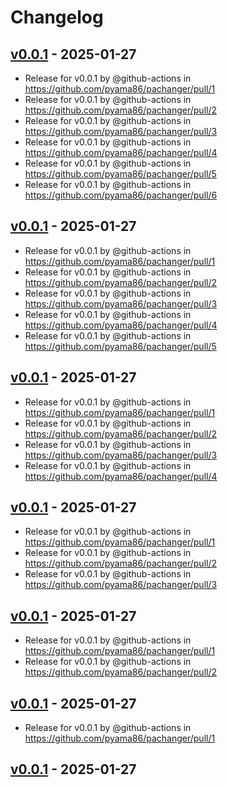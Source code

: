 # Changelog

## [v0.0.1](https://github.com/pyama86/pachanger/commits/v0.0.1) - 2025-01-27
- Release for v0.0.1 by @github-actions in https://github.com/pyama86/pachanger/pull/1
- Release for v0.0.1 by @github-actions in https://github.com/pyama86/pachanger/pull/2
- Release for v0.0.1 by @github-actions in https://github.com/pyama86/pachanger/pull/3
- Release for v0.0.1 by @github-actions in https://github.com/pyama86/pachanger/pull/4
- Release for v0.0.1 by @github-actions in https://github.com/pyama86/pachanger/pull/5
- Release for v0.0.1 by @github-actions in https://github.com/pyama86/pachanger/pull/6

## [v0.0.1](https://github.com/pyama86/pachanger/commits/v0.0.1) - 2025-01-27
- Release for v0.0.1 by @github-actions in https://github.com/pyama86/pachanger/pull/1
- Release for v0.0.1 by @github-actions in https://github.com/pyama86/pachanger/pull/2
- Release for v0.0.1 by @github-actions in https://github.com/pyama86/pachanger/pull/3
- Release for v0.0.1 by @github-actions in https://github.com/pyama86/pachanger/pull/4
- Release for v0.0.1 by @github-actions in https://github.com/pyama86/pachanger/pull/5

## [v0.0.1](https://github.com/pyama86/pachanger/commits/v0.0.1) - 2025-01-27
- Release for v0.0.1 by @github-actions in https://github.com/pyama86/pachanger/pull/1
- Release for v0.0.1 by @github-actions in https://github.com/pyama86/pachanger/pull/2
- Release for v0.0.1 by @github-actions in https://github.com/pyama86/pachanger/pull/3
- Release for v0.0.1 by @github-actions in https://github.com/pyama86/pachanger/pull/4

## [v0.0.1](https://github.com/pyama86/pachanger/commits/v0.0.1) - 2025-01-27
- Release for v0.0.1 by @github-actions in https://github.com/pyama86/pachanger/pull/1
- Release for v0.0.1 by @github-actions in https://github.com/pyama86/pachanger/pull/2
- Release for v0.0.1 by @github-actions in https://github.com/pyama86/pachanger/pull/3

## [v0.0.1](https://github.com/pyama86/pachanger/commits/v0.0.1) - 2025-01-27
- Release for v0.0.1 by @github-actions in https://github.com/pyama86/pachanger/pull/1
- Release for v0.0.1 by @github-actions in https://github.com/pyama86/pachanger/pull/2

## [v0.0.1](https://github.com/pyama86/pachanger/commits/v0.0.1) - 2025-01-27
- Release for v0.0.1 by @github-actions in https://github.com/pyama86/pachanger/pull/1

## [v0.0.1](https://github.com/pyama86/pachanger/commits/v0.0.1) - 2025-01-27
